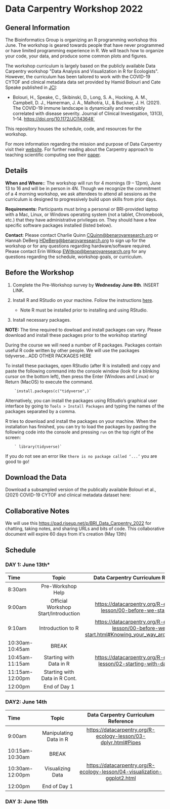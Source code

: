 # Data Carpentry Workshop 2022

## General Information

The Bioinformatics Group is organizing an R programming workshop this June. The workshop is geared towards people that have never programmed or have limited programming experience in R. We will teach how to organize your code, your data, and produce some common plots and figures. 

The workshop curriculum is largely based on the publicly available Data Carpentry workshop "Data Analysis and Visualization in R for Ecologists". However, the curriculum has been tailored to work with the COVID-19 CYTOF and clinical metadata data set provided by Hamid Bolouri and Cate Speake published in [JCI](https://doi.org/10.1172/JCI143648):

- Bolouri, H., Speake, C., Skibinski, D., Long, S. A., Hocking, A. M., Campbell, D. J., Hamerman, J. A., Malhotra, U., & Buckner, J. H. (2021). The COVID-19 immune landscape is dynamically and reversibly correlated with disease severity. Journal of Clinical Investigation, 131(3), 1–14. https://doi.org/10.1172/JCI143648`

This repository houses the schedule, code, and resources for the workshop.

For more information regarding the mission and purpose of Data Carpentry visit their [website](https://datacarpentry.org). For further reading about the Carpentry approach to teaching scientific computing see their [paper](https://journals.plos.org/ploscompbiol/article?id=10.1371/journal.pcbi.1005510). 

## Details 

**When and Where:**: The workshop will run for 4 mornings (9 – 12pm), June 13 to 16 and will be in person in 4N. Though we recognize the commitment of a 4 morning workshop, we ask attendees to attend all sessions as the curriculum is designed to progressively build upon skills from prior days. 

**Requirements:** Participants must bring a personal or BRI-provided laptop with a Mac, Linux, or Windows operating system (not a tablet, Chromebook, etc.) that they have administrative privileges on. They should have a few specific software packages installed (listed below).

**Contact**: Please contact Charlie Quinn <CQuinn@benaroyaresearch.org> or Hannah DeBerg <HDeBerg@benaroyaresearch.org> to sign up for the workshop or for any questions regarding hardware/software required. Please contact Erin Witkop <EWitkop@benaroyaresearch.org> for any questions regarding the schedule, workshop goals, or curriculum. 

## Before the Workshop

1. Complete the Pre-Workshop survey by **Wednesday June 8th**. INSERT LINK.

2. Install R and RStudio on your machine. Follow the instructions [here](https://datacarpentry.org/R-ecology-lesson/#Install_R_and_RStudio).

    - Note R must be installed prior to installing and using RStudio. 

3. Install necessary packages.

**NOTE:** The time required to dowload and install packages can vary. Please download and install these packages prior to the workshop starting! 

During the course we will need a number of R packages. Packages contain useful R code written by other people. We will use the packages tidyverse...ADD OTHER PACKAGES HERE

To install these packages, open RStudio (after R is installed) and copy and paste the following command into the console window (look for a blinking cursor on the bottom left), then press the Enter (Windows and Linux) or Return (MacOS) to execute the command. 

        `install.packages(c("tidyverse",)` 

Alternatively, you can install the packages using RStudio’s graphical user interface by going to `Tools > Install Packages` and typing the names of the packages separated by a comma.

R tries to download and install the packages on your machine. When the installation has finished, you can try to load the packages by pasting the following code into the console and pressing `run` on the top right of the screen:

        ` library(tidyverse)`

If you do not see an error like `there is no package called ‘...’` you are good to go!

## Download the Data

Download a subsampled version of the publically available Bolouri et al., (2021) COVID-19 CYTOF and clinical metadata dataset here: 

## Collaborative Notes

We will use this <https://pad.riseup.net/p/BRI_Data_Carpentry_2022> for chatting, taking notes, and sharing URLs and bits of code. This collaborative document will expire 60 days from it's creation (May 13th)

## Schedule


### DAY 1: June 13th*

| Time           | Topic                                | Data Carpentry Curriculum Reference                                                                  |
|:---------------|:------------------------------------:|:----------------------------------------------------------------------------------------------------:|
| 8:30am         |Pre-Workshop Help                     |                                                                                                      |
| 9:00am         |Official Workshop Start/Introduction  | <https://datacarpentry.org/R-ecology-lesson/00-before-we-start.html>                                 |
| 9:10am         |Introduction to R                     | <https://datacarpentry.org/R-ecology-lesson/00-before-we-start.html#Knowing_your_way_around_RStudio> |
| 10:30am-10:45am|BREAK                                 |                                                                                                      |
| 10:45am-11:15am|Starting with Data in R               |<https://datacarpentry.org/R-ecology-lesson/02-starting-with-data.html>                               |
| 11:15am-12:00pm|Starting with Data in R Cont.         |                                                                                                      |
| 12:00pm        |End of Day 1                          |                                                                                                      |

 	
### DAY2: June 14th 

| Time           | Topic                                | Data Carpentry Curriculum Reference                                                                  |
|:---------------|:------------------------------------:|:----------------------------------------------------------------------------------------------------:|
| 9:00am         |Manipulating Data in R                | <https://datacarpentry.org/R-ecology-lesson/03-dplyr.html#Pipes>                                     |
| 10:15am-10:30am|BREAK                                 |                                                                                                      |
| 10:30am-12:00pm|Visualizing Data                      | <https://datacarpentry.org/R-ecology-lesson/04-visualization-ggplot2.html>                           |
| 12:00pm        |End of Day 1                          |                                                                                                      |

### DAY 3: June 15th 